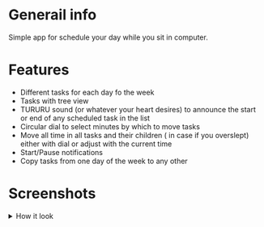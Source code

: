# Generail info

Simple app for schedule your day while you sit in computer. 


# Features

- Different tasks for each day fo the week
- Tasks with tree view
- TURURU sound (or whatever your heart desires) to announce the start or end of any scheduled task in the list
- Circular dial to select minutes by which to move tasks
- Move all time in all tasks and their children ( in case if you overslept) either with dial or  adjust with the current time
- Start/Pause notifications
- Copy tasks from one day of the week to any other

# Screenshots
<details>
  <summary>How it look</summary>
<img src="https://user-images.githubusercontent.com/93401048/185626660-2c8812dd-fe84-4a59-b755-488488ec00d5.png" >
 </details>
